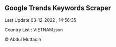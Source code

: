 

## Google Trends Keywords Scraper 
 
Last Update 03-12-2022 , 14:56:35

Country List :
VIETNAM.json



© Abdul Muttaqin 

